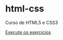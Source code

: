 # html-css
 Curso de HTML5 e CSS3

 <a href="deivsoares.github.io/html-css/exercicios/ex001/index.html">Execute os exercícíos</a>
